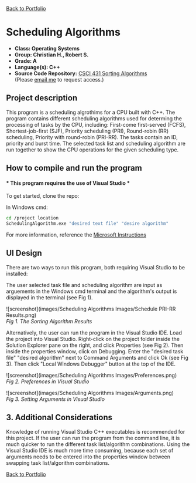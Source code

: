 [Back to Portfolio](./)

Scheduling Algorithms
===============

-   **Class: Operating Systems**
-   **Group: Christian H., Robert S.** 
-   **Grade: A** 
-   **Language(s): C++** 
-   **Source Code Repository:** [CSCI 431 Sorting Algorithms](https://github.com/rbsquires/SortingAlgorithms.git)  
    (Please [email me](mailto:rbsquires@csustudent.net?subject=GitHub%20Access) to request access.)

## Project description

This program is a scheduling algrothims for a CPU built with C++. The program contains different scheduling algorithms used for determing the processing of tasks by the CPU, including: First-come first-served (FCFS), Shortest-job-first (SJF), Priority scheduling (PRI), Round-robin (RR) scheduling, Priority with round-robin (PRI-RR). The tasks contain an ID, priority and burst time. The selected task list and scheduling algorithm are run together to show the CPU operations for the given scheduling type.

## How to compile and run the program
#### \* This program requires the use of Visual Studio *

To get started, clone the repo:

In Windows cmd:
```bash
cd /project location
SchedulingAlgorithm.exe "desired text file" "desire algorithm"
```
For more information, reference the
<a href="https://learn.microsoft.com/en-us/cpp/build/vscpp-step-2-build?view=msvc-170" target="_blank">Microsoft Instructions</a>

## UI Design

There are two ways to run this program, both requiring Visual Studio to be installed:

The user selected task file and scheduling algorithm are input as arguements in the Windows cmd terminal and the algorithm's output is displayed in the terminal (see Fig 1).

![screenshot](images/Scheduling Algorithms Images/Schedule PRI-RR Results.png)  
*Fig 1. The Sorting Algorithm Results*

Alternatively, the user can run the program in the Visual Studio IDE. Load the project into Visual Studio. Right-click on the project folder inside the Solution Explorer pane on the right, and click Properties (see Fig 2). Then inside the properties window, click on Debugging. Enter the "desired task file" "desired algorithm" next to Command Arguments and click Ok (see Fig 3). Then click "Local Windows Debugger" button at the top of the IDE.

![screenshot](images/Scheduling Algorithms Images/Preferences.png)  
*Fig 2. Preferences in Visual Studio*

![screenshot](images/Scheduling Algorithms Images/Arguments.png)  
*Fig 3. Setting Arguments in Visual Studio*


## 3. Additional Considerations

Knowledge of running Visual Studio C++ executables is recommended for this project. If the user can run the program from the command line, it is much quicker to run the different task list/algorithm combinations. Using the Visual Studio IDE is much more time consuming, because each set of arguments needs to be entered into the properties window between swapping task list/algorithm combinations. 

[Back to Portfolio](./)